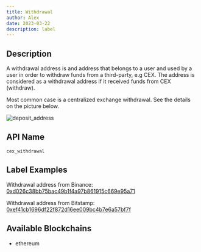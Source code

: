 ```yaml
---
title: Withdrawal
author: Alex
date: 2023-03-22
description: label
---
```


## Description
A withdrawal address is and address that belongs to a user and used by a user in order to withdraw funds from a third-party, e.g CEX.
The address is considered as a withdrawal address if it received funds from CEX (withdraw).

Most common case is a centralized exchange withdrawal. See the details on the picture below.

![deposit_address](deposit-withdrawal.png)

## API Name
`cex_withdrawal`

## Label Examples
Withdrawal address from Binance: [0xd026c38bb75bac49b1f4a97b861915c669e95a71](https://etherscan.io/address/0xd026c38bb75bac49b1f4a97b861915c669e95a71)

Withdrawal address from Bitstamp: [0xef41cb1696df22f872d16ee009bc4b7e6a57bf7f](https://etherscan.io/address/0xef41cb1696df22f872d16ee009bc4b7e6a57bf7f)

## Available Blockchains
* ethereum
